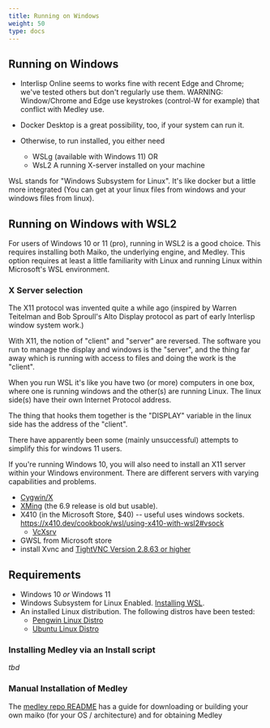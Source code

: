 ```yaml
---
title: Running on Windows
weight: 50
type: docs
---
```

## Running on Windows

* Interlisp Online seems to works fine with recent Edge and Chrome; we've tested others but don't regularly use them.
WARNING: Window/Chrome and Edge use keystrokes (control-W for example) that conflict with Medley use. 

* Docker Desktop is a great possibility, too, if your system can run it.
* Otherwise, to run installed, you either need
    * WSLg (available with Windows 11) OR
    * WsL2 A running X-server installed on your machine

WsL stands for "Windows Subsystem for Linux". It's like docker but a little more integrated (You can get at your linux files from windows and your windows files from linux).    

## Running on Windows with WSL2

For users of Windows 10 or 11 (pro), running in WSL2 is a good choice. This requires installing both Maiko, the underlying engine, and Medley. This option requires at least a little familiarity with Linux and running Linux within Microsoft's WSL environment.

### X Server selection

The X11 protocol was invented quite a while ago (inspired by Warren Teitelman and Bob Sproull's Alto Display protocol as part of early Interlisp window system work.)

With X11, the notion of "client" and "server" are reversed. The software you run to manage the display and windows is the "server", and the thing far away which is running with access to files and doing the work is the "client".

When you run WSL it's like you have two (or more) computers in one box, where one is running windows and the other(s) are running Linux. The linux side(s) have their own Internet Protocol address. 

The thing that hooks them together is the "DISPLAY" variable in the linux side has the address of the "client".

There have apparently been some (mainly unsuccessful) attempts to simplify this for windows 11 users.

If you're running Windows 10, you will also need to install an X11 server within your Windows environment. There are different servers with varying capabilities and problems.

* [Cygwin/X](https://x.cygwin.com)
* [XMing](http://www.straightrunning.com/XmingNotes/) (the 6.9 release is old but usable).
* X410 (in the Microsoft Store, $40) -- useful uses windows sockets.
   https://x410.dev/cookbook/wsl/using-x410-with-wsl2#vsock
     - [VcXsrv](https://sourceforge.net/projects/vcxsrv/)
* GWSL from Microsoft store
* install Xvnc and [TightVNC Version 2.8.63 or higher](https://www.tightvnc.com/download.php)


## Requirements
 - Windows 10 *or* Windows 11
 - Windows Subsystem for Linux Enabled.  [Installing WSL](https://docs.microsoft.com/en-us/windows/wsl/install).
 - An installed Linux distribution.  The following distros have been tested:
   - [Pengwin Linux Distro](https://www.microsoft.com/store/apps/9NV1GV1PXZ6P)
   - [Ubuntu Linux Distro](https://www.microsoft.com/en-us/p/ubuntu/9nblggh4msv6)

### Installing Medley via an Install script

*tbd*

### Manual Installation of Medley

The [medley repo README](https://github.com/Interlisp/medley#readme) has a guide for downloading or building your own maiko (for your OS / architecture) and for obtaining Medley

